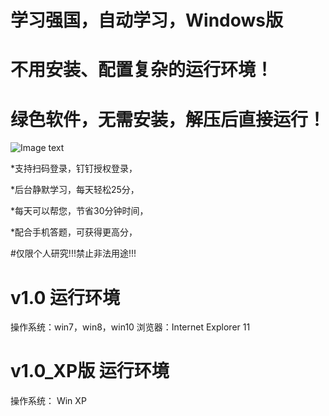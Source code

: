 # 学习强国，自动学习，Windows版
# 不用安装、配置复杂的运行环境！
# 绿色软件，无需安装，解压后直接运行！

![Image text](http://aiyotu.xyz/docs/ui.gif)

*支持扫码登录，钉钉授权登录，

*后台静默学习，每天轻松25分，

*每天可以帮您，节省30分钟时间，

*配合手机答题，可获得更高分，

#仅限个人研究!!!禁止非法用途!!!

# v1.0 运行环境
操作系统：win7，win8，win10
浏览器：Internet Explorer 11

# v1.0_XP版 运行环境
操作系统： Win XP
